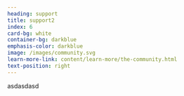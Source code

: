 ```yaml
---
heading: support
title: support2
index: 6
card-bg: white
container-bg: darkblue
emphasis-color: darkblue
image: /images/community.svg
learn-more-link: content/learn-more/the-community.html
text-position: right
---
```


asdasdasd